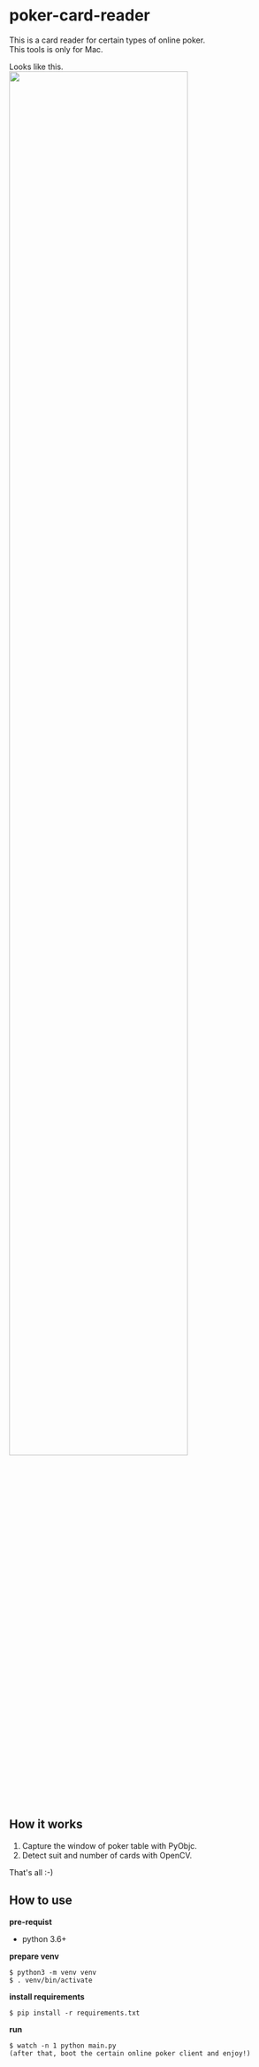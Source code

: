 # poker-card-reader
This is a card reader for certain types of online poker.  
This tools is only for Mac.  
  
Looks like this.   
<img width="80%" src="https://raw.githubusercontent.com/terukusu/poker-card-reader/images/images/screenshot_card_read.png" />

## How it works
1. Capture the window of poker table with PyObjc.
1. Detect suit and number of cards with OpenCV.
  
That's all :-)  

## How to use
**pre-requist**
* python 3.6+
  
**prepare venv**
```
$ python3 -m venv venv
$ . venv/bin/activate
```
  
**install requirements**
```
$ pip install -r requirements.txt
```

**run**
```
$ watch -n 1 python main.py
(after that, boot the certain online poker client and enjoy!)
```

